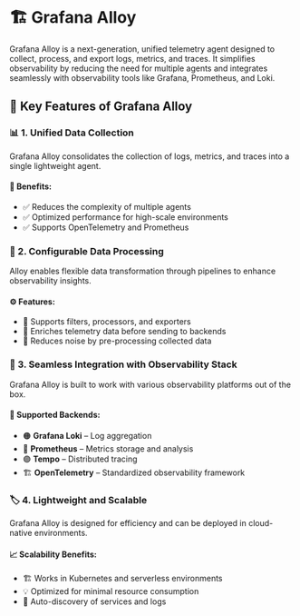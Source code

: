 # 🏗️ Grafana Alloy

Grafana Alloy is a next-generation, unified telemetry agent designed to collect, process, and export logs, metrics, and traces. It simplifies observability by reducing the need for multiple agents and integrates seamlessly with observability tools like Grafana, Prometheus, and Loki.

## 🔑 Key Features of Grafana Alloy

### 📊 1. Unified Data Collection
Grafana Alloy consolidates the collection of logs, metrics, and traces into a single lightweight agent.

#### 🚀 Benefits:
- ✅ Reduces the complexity of multiple agents
- ✅ Optimized performance for high-scale environments
- ✅ Supports OpenTelemetry and Prometheus

### 🔄 2. Configurable Data Processing
Alloy enables flexible data transformation through pipelines to enhance observability insights.

#### ⚙️ Features:
- 🔀 Supports filters, processors, and exporters
- 🎯 Enriches telemetry data before sending to backends
- 📌 Reduces noise by pre-processing collected data

### 📡 3. Seamless Integration with Observability Stack
Grafana Alloy is built to work with various observability platforms out of the box.

#### 🔗 Supported Backends:
- 🟠 **Grafana Loki** – Log aggregation
- 🔵 **Prometheus** – Metrics storage and analysis
- 🟣 **Tempo** – Distributed tracing
- 🏗 **OpenTelemetry** – Standardized observability framework

### 🏷️ 4. Lightweight and Scalable
Grafana Alloy is designed for efficiency and can be deployed in cloud-native environments.

#### 📈 Scalability Benefits:
- 🏗️ Works in Kubernetes and serverless environments
- 💡 Optimized for minimal resource consumption
- 🚀 Auto-discovery of services and logs
